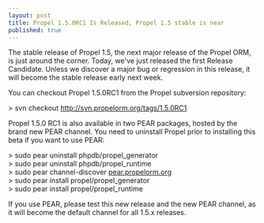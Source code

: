 ```yaml
---
layout: post
title: Propel 1.5.0RC1 Is Released, Propel 1.5 stable is near
published: true
---
```

The stable release of Propel 1.5, the next major release of the Propel ORM, is just around the corner. Today, we&#39;ve just released the first Release Candidate. Unless we discover a major bug or regression in this release, it will become the stable release early next week.<p /> You can checkout Propel 1.5.0RC1 from the Propel subversion repository:<p />&gt; svn checkout <a href="http://svn.propelorm.org/tags/1.5.0RC1">http://svn.propelorm.org/tags/1.5.0RC1</a><p />Propel 1.5.0 RC1 is also available in two PEAR packages, hosted by the brand new PEAR channel. You need to uninstall Propel prior to installing this beta if you want to use PEAR:<p /> &gt; sudo pear uninstall phpdb/propel_generator<br />&gt; sudo pear uninstall phpdb/propel_runtime<br />&gt; sudo pear channel-discover <a href="http://pear.propelorm.org">pear.propelorm.org</a><br />&gt; sudo pear install propel/propel_generator<br /> &gt; sudo pear install propel/propel_runtime<p />  If you use PEAR, please test this new release and the new PEAR channel, as it will become the default channel for all 1.5.x releases.
